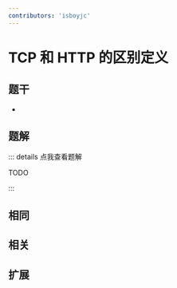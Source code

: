 ```yaml
---
contributors: 'isboyjc'
---
```


# TCP 和 HTTP 的区别定义


## 题干

- 



## 题解

::: details 点我查看题解

  TODO

:::



## 相同


## 相关


## 扩展

